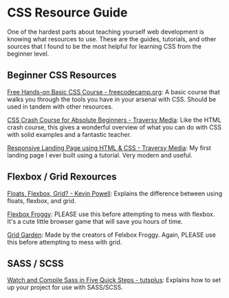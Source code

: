 # CSS Resource Guide

One of the hardest parts about teaching yourself web development is knowing what resources to use. These are the guides, tutorials, and other sources that I found to be the most helpful for learning CSS from the beginner level.

## Beginner CSS Resources
[Free Hands-on Basic CSS Course - freecodecamp.org](https://www.freecodecamp.org/learn/responsive-web-design/basic-css/): A basic course that walks you through the tools you have in your arsenal with CSS. Should be used in tandem with other resources.
<br>

[CSS Crash Course for Absolute Beginners - Traversy Media](https://www.youtube.com/watch?v=yfoY53QXEnI): Like the HTML crash course, this gives a wonderful overview of what you can do with CSS with solid examples and a fantastic teacher.
<br>

[Responsive Landing Page using HTML & CSS - Traversy Media](https://www.youtube.com/watch?v=GJXXf3_dcng): My first landing page I ever built using a tutorial. Very modern and useful.
<br>

## Flexbox / Grid Rexources
[Floats, Flexbox, Grid? - Kevin Powell](https://www.youtube.com/watch?v=R7gqJkdc5dM): Explains the difference between using floats, flexbox, and grid.
<br>

[Flexbox Froggy](https://flexboxfroggy.com/): PLEASE use this before attempting to mess with flexbox. It's a cute little browser game that will save you hours of time.
<br>

[Grid Garden](https://cssgridgarden.com/): Made by the creators of Felxbox Froggy. Again, PLEASE use this before attempting to mess with grid.

## SASS / SCSS

[Watch and Compile Sass in Five Quick Steps - tutsplus](https://webdesign.tutsplus.com/tutorials/watch-and-compile-sass-in-five-quick-steps--cms-28275): Explains how to set up your project for use with SASS/SCSS.
